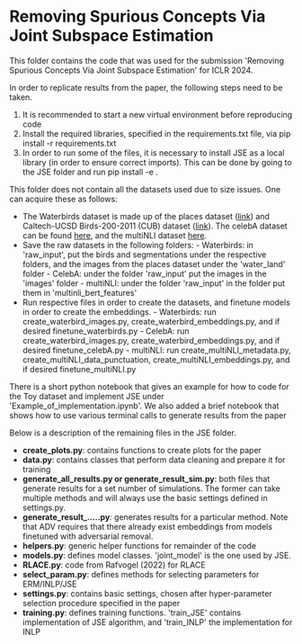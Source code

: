 # Removing Spurious Concepts Via Joint Subspace Estimation


This folder contains the code that was used for the submission 'Removing Spurious Concepts Via Joint Subspace Estimation' for ICLR 2024. 


In order to replicate results from the paper, the following steps need to be taken. 

1. It is recommended to start a new virtual environment before reproducing code
2. Install the required libraries, specified in the requirements.txt file, via  pip install -r requirements.txt 
3. In order to run some of the files, it is necessary to install JSE as a local library (in order to ensure correct imports). This can be done by going to the JSE folder and run pip install -e . 

This folder does not contain all the datasets used due to size issues. One can acquire these as follows:

* The Waterbirds dataset is made up of the places dataset ([link](http://places.csail.mit.edu)) and Caltech-UCSD Birds-200-2011 (CUB) dataset ([link](https://www.vision.caltech.edu/datasets/cub_200_2011/)). The celebA dataset can be found [here](https://mmlab.ie.cuhk.edu.hk/projects/CelebA.html), and the multiNLI dataset [here](https://gluebenchmark.com/tasks). 
* Save the raw datasets in the following folders: 
        -  Waterbirds: in 'raw_input', put the birds and segmentations under the respective folders, and the images from the places dataset under the 'water_land' folder
        -  CelebA: under the folder 'raw_input' put the images in the 'images' folder
        -  multiNLI: under the folder 'raw_input' in the folder put them in 'multinli_bert_features'
* Run respective files in order to create the datasets, and finetune models in order to create the embeddings. 
        -  Waterbirds: run create_waterbird_images.py, create_waterbird_embeddings.py, and if desired finetune_waterbirds.py
        -  CelebA: run create_waterbird_images.py, create_waterbird_embeddings.py, and if desired finetune_celebA.py
        -  multiNLI: run create_multiNLI_metadata.py, create_multiNLI_data_punctuation, create_multiNLI_embeddings.py, and if desired finetune_multiNLI.py


There is a short python notebook that gives an example for how to code for the Toy dataset and implement JSE under 'Example_of_implementation.ipynb'. 
We also added a brief notebook that shows how to use various terminal calls to generate results from the paper

Below is a description of the remaining files in the JSE folder. 
* **create_plots.py**: contains functions to create plots for the paper
* **data.py**: contains classes that perform data cleaning and prepare it for training
* **generate_all_results.py or generate_result_sim.py**: both files that generate results for a set number of simulations. The former can take multiple methods and will always use the basic settings defined in settings.py. 
* **generate_result_.....py**: generates results for a particular method. Note that ADV requires that there already exist embeddings from models finetuned with adversarial removal.
* **helpers.py**: generic helper functions for remainder of the code
* **models.py**: defines model classes. 'joint_model' is the one used by JSE. 
* **RLACE.py**: code from Rafvogel (2022) for RLACE
* **select_param.py**: defines methods for selecting parameters for ERM/INLP/JSE
* **settings.py**: contains basic settings, chosen after hyper-parameter selection procedure specified in the paper
* **training.py**: defines training functions. 'train_JSE' contains implementation of JSE algorithm, and 'train_INLP' the implementation for INLP
